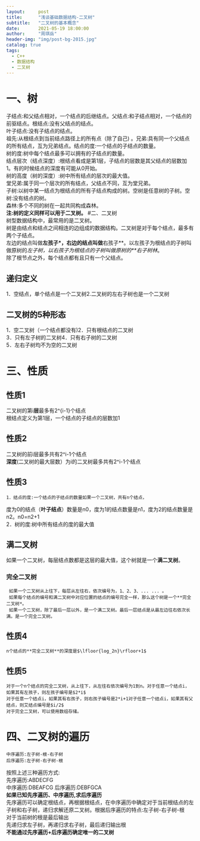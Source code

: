 ```yaml
---
layout:     post
title:      "浅谈基础数据结构-二叉树"
subtitle:   "二叉树的基本概念"
date:       2021-05-19 18:00:00
author:     "周琪岳"
header-img: "img/post-bg-2015.jpg"
catalog: true
tags: 
  - C++
  - 数据结构
  - 二叉树
---
```

# 一、树
  子结点:和父结点相对，一个结点的后继结点。父结点:和子结点相对，一个结点的前驱结点。根结点:没有父结点的结点。  
  叶子结点:没有子结点的结点。  
  祖先:从根结点到当前结点路径上的所有点（除了自己) 。兄弟:具有同一个父结点的所有结点，互为兄弟结点。结点的度:一个结点的子结点的数量。  
  树的度:树中每个结点最多可以拥有的子结点的数量。  
  结点层次（结点深度）:根结点看成是第1层，子结点的层数是其父结点的层数加1。有的时候结点的深度有可能从0开始。  
  树的高度（树的深度）:树中所有结点的层次的最大值。  
  堂兄弟:属于同一个层次的所有结点，父结点不同，互为堂兄弟。  
  子树:以树中某一结点为根结点的所有子结点构成的树。空树是任意树的子树。空树:没有结点的树。  
  森林:多个不同的树在一起共同构成森林。  
  **注:树的定义同样可以用于二叉树。**
#二、二叉树  
  树型数据结构中，最常用的是二叉树。  
  树是由结点和结点之间相连的边组成的数据结构。二叉树是对于每个结点，最多有两个子结点。  
  左边的结点叫做**左孩子*，右边的结点叫做**右孩子**。以左孩子为根结点的子树叫做原树的*左子树，以右孩子为根结点的子树叫做原树的**右子树林*。  
  除了根节点之外，每个结点都有且只有一个父结点。  
## 递归定义  
  1．空结点，单个结点是一个二叉树2.二叉树的左右子树也是一个二叉树  
## 二叉树的5种形态  
  1．空二叉树（一个结点都没有)2．只有根结点的二叉树  
  3．只有左子树的二叉树4．只有右子树的二叉树  
  5．左右子树均不为空的二叉树  
# 三、性质  
  ## 性质1  
   二叉树的第i**层**最多有2^{i-1}个结点  
   根结点定义为第1层，一个结点的子结点的层数加1  
  ## 性质2  
   二叉树的前i层最多共有2^i-1个结点  
   **深度**(二叉树的最大层数）为i的二叉树最多共有2^i-1个结点
  ## 性质3  
    1．结点的度:一个结点的子结点的数量如果一个二叉树，共有n个结点，  
   度为0的结点（**叶子结点**）数量是n0，度为1的结点数量是n1，度为2的结点数量是n2。n0=n2+1  
    2．树的度:树中所有结点的度的最大值  
  ## 满二叉树  
   如果一个二叉树，每层结点数都是这层的最大值，这个树就是一个**满二叉树**。  
   ### 完全二叉树  
     如果一个二叉树从上往下，每层从左往右，依次编号为，1、2、3、... ... 。  
     如果每个结点的编号和满二叉树中对应位置的结点的编号完全一样，那么这个树是一个**完全二叉树*。  
     如果一个二叉树，除了最后一层以外，是一个满二叉树。最后一层结点是从最左边往右依次长满。是一个完全二叉树。  
  ## 性质4  
    n个结点的**完全二叉树**的深度是$\lfloor{log_2n}\rfloor+1$  
  ## 性质5  
    对于一个n个结点的完全二叉树，从上往下，从左往右依次编号为1到n。对于任意一个结点i，如果其有左孩子，则左孩子编号是$2*i$  
    对于任意一个结点i，如果其有右孩子，则右孩子编号是2*i+1对子任意一个结点i，如果其有父结点，则艾结点编号是$i/2$  
    对于完全二叉树，可以使用数组存储。  
# 四、二叉树的遍历  
    中序遍历:左子树-根-右子树
    后序遍历:左子树-右子树-根  
  按照上述三种遍历方式:  
    先序遍历:ABDECFG  
    中序遍历:DBEAFCG
    后序遍历:DEBFGCA  
  **如果已知先序遍历、中序遍历,求后序遍历**  
  先序遍历可以确定根结点，再根据根结点，在中序遍历中确定对于当前根结点的左子树和右子树，递归求解还原二叉树。根据后序遍历的特点:左子树-右子树-根  
  对于当前树的根是最后输出  
  先递归求左子树，再递归求右子树，最后递归输出根  
  **不能通过先序遍历+后序遍历确定唯一的二叉树**  
